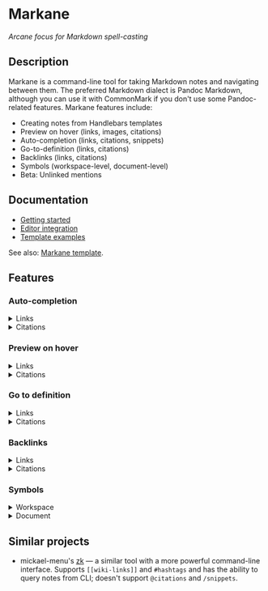 # Markane

_Arcane focus for Markdown spell-casting_

## Description

Markane is a command-line tool for taking Markdown notes and navigating between them. The preferred Markdown dialect is Pandoc Markdown, although you can use it with CommonMark if you don't use some Pandoc-related features. Markane features include:

- Creating notes from Handlebars templates
- Preview on hover (links, images, citations)
- Auto-completion (links, citations, snippets)
- Go-to-definition (links, citations)
- Backlinks (links, citations)
- Symbols (workspace-level, document-level)
- Beta: Unlinked mentions

## Documentation

- [Getting started](docs/getting-started.md)
- [Editor integration](docs/editor-integration.md)
- [Template examples](docs/template-examples.md)

See also: [Markane template](https://github.com/garlicbreadcleric/markane-template).

## Features

### Auto-completion

<details>
<summary>Links</summary>

![](assets/completion-link.gif)

</details>

<details>
<summary>Citations</summary>

![](assets/completion-citation.gif)

</details>

### Preview on hover

<details>
<summary>Links</summary>

![](assets/preview-link.gif)

</details>

<details>
<summary>Citations</summary>

![](assets/preview-citation.gif)

</details>

### Go to definition

<details>
<summary>Links</summary>

![](assets/definition-link.gif)

</details>

<details>
<summary>Citations</summary>

![](assets/definition-citation.gif)

</details>

### Backlinks

<details>
<summary>Links</summary>

![](assets/reference-link.gif)

</details>

<details>
<summary>Citations</summary>

![](assets/reference-citation.gif)

</details>

### Symbols

<details>
<summary>Workspace</summary>

![](assets/symbol-workspace.gif)

</details>

<details>
<summary>Document</summary>

![](assets/symbol-document.gif)

</details>

## Similar projects

- mickael-menu's [zk](https://github.com/mickael-menu/zk) — a similar tool with a more powerful command-line interface. Supports `[[wiki-links]]` and `#hashtags` and has the ability to query notes from CLI; doesn't support `@citations` and `/snippets`.
